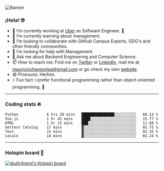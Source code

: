 ![Banner](banner.gif)

### ¡Hola! 🤓

- 🔭 I’m currently working at [Uber](https://uber.com) as Software Engineer. 🚗
- 🌱 I’m currently learning about management.
- 👯 I’m looking to collaborate with GitHub Campus Experts, GDG's and other friendly communities.
- 🤔 I’m looking for help with Management.
- 💬 Ask me about Backend Engineering and Computer Science.
- 📫 How to reach me: Find me on [Twitter](https://twitter.com/ultr4nerd) or [LinkedIn](https://www.linkedin.com/in/ultr4nerd), mail me at [mauriciochavezolea@gmail.com](mailto:mauriciochavezolea@gmail.com) or go check my own [website](https://mauriciochavez.dev).
- 😄 Pronouns: He/him. 
- ⚡ Fun fact: I prefer functional programming rather than object-oriented programming. 🤭
---

### Coding stats 🔥

<!--START_SECTION:waka-->

```text
Python             6 hrs 28 mins   ███████████████░░░░░░░░░░   60.13 %
Vue.js             1 hr 41 mins    ████░░░░░░░░░░░░░░░░░░░░░   15.77 %
HTML               1 hr 15 mins    ███░░░░░░░░░░░░░░░░░░░░░░   11.68 %
Gettext Catalog    17 mins         ▓░░░░░░░░░░░░░░░░░░░░░░░░   02.75 %
Text               15 mins         ▓░░░░░░░░░░░░░░░░░░░░░░░░   02.35 %
Locale             14 mins         ▓░░░░░░░░░░░░░░░░░░░░░░░░   02.24 %
```

<!--END_SECTION:waka-->

---

### Holopin board 🦖

[![@ultr4nerd's Holopin board](https://holopin.me/ultr4nerd)](https://holopin.io/@ultr4nerd)
